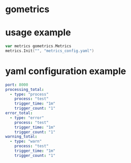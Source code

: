 # gometrics

# usage example

```go
var metrics gometrics.Metrics
metrics.Init("", "metrics_config.yaml")
```

# yaml configuration example
```yaml
port: 8000
processing_total:
  - type: "process"
    process: "test"
    trigger_time: "1m"
    trigger_count: "1"
error_total:
  - type: "error"
    process: "test"
    trigger_time: "1m"
    trigger_count: "1"
warning_total:
  - type: "warn"
    process: "test"
    trigger_time: "1m"
    trigger_count: "1"
```